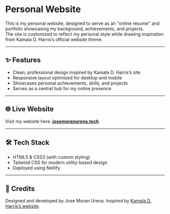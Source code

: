 # Personal Website

This is my personal website, designed to serve as an "online resume" and portfolio showcasing my background, achievements, and projects.  
The site is customized to reflect my personal style while drawing inspiration from Kamala D. Harris’s official website theme.

---

## ✨ Features
- Clean, professional design inspired by Kamala D. Harris’s site  
- Responsive layout optimized for desktop and mobile  
- Showcases personal achievements, skills, and projects
- Serves as a central hub for my online presence  

---

## 🌐 Live Website
Visit my website here: **[josemoranurena.tech](https://josemoranurena.tech)**

---

## 🛠 Tech Stack
- HTML5 & CSS3 (with custom styling)
- Tailwind CSS for modern utility-based design  
- Deployed using Netlify

---

## 🤝 Credits
Designed and developed by Jose Moran Urena.
Inspired by [Kamala D. Harris’s website](https://kamalaharris.com/).
